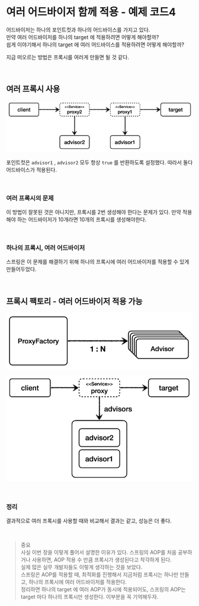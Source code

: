 # 여러 어드바이저 함께 적용 - 예제 코드4

어드바이저는 하나의 포인트컷과 하나의 어드바이스를 가지고 있다.<br>
만약 여러 어드바이저를 하나의 target 에 적용하려면 어떻게 해야할까?<br>
쉽게 이야기해서 하나의 target 에 여러 어드바이스를 적용하려면 어떻게 해야할까?<br>

지금 떠오르는 방법은 프록시를 여러게 만들면 될 것 같다.

<br>

## 여러 프록시 사용

![Proxy_supported_by_Spring-Example_code4](22.Proxy_supported_by_Spring-Example_code4_1.PNG)

포인트컷은 ```advisor1``` , ```advisor2``` 모두 항상 ```true``` 를 반환하도록 설정했다. 따라서 둘다 어드바이스가 적용된다.

<br>

### 여러 프록시의 문제
이 방법이 잘못된 것은 아니지만, 프록시를 2번 생성해야 한다는 문제가 있다. 만약 적용해야 하는 어드바이저가 10개라면 10개의 프록시를 생성해야한다.

<br>

### 하나의 프록시, 여러 어드바이저
스프링은 이 문제를 해결하기 위해 하나의 프록시에 여러 어드바이저를 적용할 수 있게 만들어두었다.

<br>

## 프록시 팩토리 - 여러 어드바이저 적용 가능
![Proxy_supported_by_Spring-Example_code4](22.Proxy_supported_by_Spring-Example_code4_2.PNG)

![Proxy_supported_by_Spring-Example_code4](22.Proxy_supported_by_Spring-Example_code4_3.PNG)

<br>

### 정리
결과적으로 여러 프록시를 사용할 때와 비교해서 결과는 같고, 성능은 더 좋다.

<br>

> 중요<br>
> 사실 이번 장을 이렇게 풀어서 설명한 이유가 있다. 스프링의 AOP를 처음 공부하거나 사용하면, AOP 적용 수 만큼 프록시가 생성된다고 착각하게 된다.<br>
> 실제 많은 실무 개발자들도 이렇게 생각하는 것을 보았다.<br>
> 스프링은 AOP를 적용할 때, 최적화를 진행해서 지금처럼 프록시는 하나만 만들고, 하나의 프록시에 여러 어드바이저를 적용한다.<br>
> 정리하면 하나의 target 에 여러 AOP가 동시에 적용되어도, 스프링의 AOP는 target 마다 하나의 프록시만 생성한다. 이부분을 꼭 기억해두자.
